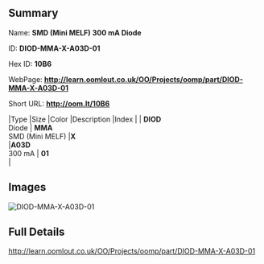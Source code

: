 

## Summary
 
Name: __SMD (Mini MELF) 300 mA Diode__

ID: __DIOD-MMA-X-A03D-01__

Hex ID: __10B6__

WebPage: __http://learn.oomlout.co.uk/OO/Projects/oomp/part/DIOD-MMA-X-A03D-01__

Short URL: __http://oom.lt/10B6__


|Type   |Size   |Color   |Description   |Index   |
| __DIOD__ <br>Diode  | __MMA__<br>SMD (Mini MELF)   |__X__<br>    |__A03D__<br>300 mA    | __01__<br>  |


## Images
![DIOD-MMA-X-A03D-01](http://oomlout.com/oomp-gen/parts/DIOD-MMA-X-A03D-01/DIOD-MMA-X-A03D-01_420.jpg)

## Full Details

 http://learn.oomlout.co.uk/OO/Projects/oomp/part/DIOD-MMA-X-A03D-01


